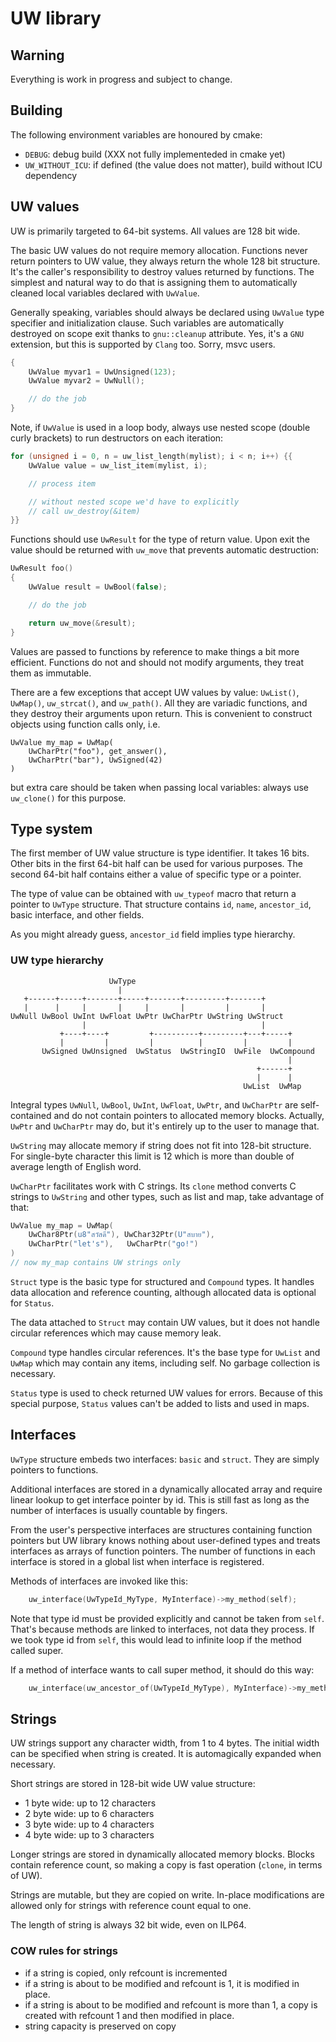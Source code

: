 # UW library

## Warning

Everything is work in progress and subject to change.

## Building

The following environment variables are honoured by cmake:

* `DEBUG`: debug build (XXX not fully implementeded in cmake yet)
* `UW_WITHOUT_ICU`: if defined (the value does not matter), build without ICU dependency

## UW values

UW is primarily targeted to 64-bit systems. All values are 128 bit wide.

The basic UW values do not require memory allocation.
Functions never return pointers to UW value, they always return the whole 128 bit structure.
It's the caller's responsibility to destroy values returned by functions.
The simplest and natural way to do that is assigning them to automatically cleaned
local variables declared with `UwValue`.

Generally speaking, variables should always be declared using `UwValue`
type specifier and initialization clause.
Such variables are automatically destroyed on scope exit thanks to `gnu::cleanup` attribute.
Yes, it's a `GNU` extension, but this is supported by `Clang` too.
Sorry, msvc users.
```c
{
    UwValue myvar1 = UwUnsigned(123);
    UwValue myvar2 = UwNull();

    // do the job
}
```

Note, if `UwValue` is used in a loop body, always use nested scope (double curly brackets)
to run destructors on each iteration:
```c
for (unsigned i = 0, n = uw_list_length(mylist); i < n; i++) {{
    UwValue value = uw_list_item(mylist, i);

    // process item

    // without nested scope we'd have to explicitly
    // call uw_destroy(&item)
}}
```

Functions should use `UwResult` for the type of return value.
Upon exit the value should be returned with `uw_move` that prevents automatic destruction:
```c
UwResult foo()
{
    UwValue result = UwBool(false);

    // do the job

    return uw_move(&result);
}
```

Values are passed to functions by reference to make things a bit more efficient.
Functions do not and should not modify arguments, they treat them as immutable.

There are a few exceptions that accept UW values by value: `UwList()`, `UwMap()`,
`uw_strcat()`, and `uw_path()`. All they are variadic functions, and they destroy
their arguments upon return. This is convenient to construct objects
using function calls only, i.e.
```
UwValue my_map = UwMap(
    UwCharPtr("foo"), get_answer(),
    UwCharPtr("bar"), UwSigned(42)
)
```

but extra care should be taken when passing local variables:
always use `uw_clone()` for this purpose.


## Type system

The first member of UW value structure is type identifier.
It takes 16 bits. Other bits in the first 64-bit half can be used for various purposes.
The second 64-bit half contains either a value of specific type or a pointer.

The type of value can be obtained with `uw_typeof` macro that return a pointer to `UwType` structure.
That structure contains `id`, `name`, `ancestor_id`, basic interface, and other fields.

As you might already guess, `ancestor_id` field implies type hierarchy.

### UW type hierarchy

```
                      UwType
                        |
   +------+-----+-------+-----+-------+---------+-------+
   |      |     |       |     |       |         |       |
UwNull UwBool UwInt UwFloat UwPtr UwCharPtr UwString UwStruct
                |                                       |
           +----+----+         +----------+---------+---+-----+
           |         |         |          |         |         |
       UwSigned UwUnsigned  UwStatus  UwStringIO  UwFile  UwCompound
                                                              |
                                                       +------+
                                                       |      |
                                                    UwList  UwMap
```

Integral types `UwNull`, `UwBool`, `UwInt`, `UwFloat`, `UwPtr`, and `UwCharPtr`
are self-contained and do not contain pointers to allocated memory blocks.
Actually, `UwPtr` and `UwCharPtr` may do, but it's entirely up to the user
to manage that.

`UwString` may allocate memory if string does not fit into 128-bit structure.
For single-byte character this limit is 12 which is more than double of average
length of English word.

`UwCharPtr` facilitates work with C strings.
Its `clone` method converts C strings to `UwString` and other types, such as
list and map, take advantage of that:
```c
UwValue my_map = UwMap(
    UwChar8Ptr(u8"สวัสดี"), UwChar32Ptr(U"สบาย"),
    UwCharPtr("let's"),   UwCharPtr("go!")
)
// now my_map contains UW strings only
```

`Struct` type is the basic type for structured and `Compound` types.
It handles data allocation and reference counting, although allocated data
is optional for `Status`.

The data attached to `Struct` may contain UW values, but it does not handle
circular references which may cause memory leak.

`Compound` type handles circular references. It's the base type for `UwList`
and `UwMap` which may contain any items, including self.
No garbage collection is necessary.

`Status` type is used to check returned UW values for errors.
Because of this special purpose, `Status` values can't be added to lists
and used in maps.

## Interfaces

`UwType` structure embeds two interfaces: `basic` and `struct`.
They are simply pointers to functions.

Additional interfaces are stored in a dynamically allocated array
and require linear lookup to get interface pointer by id.
This is still fast as long as the number of interfaces is usually
countable by fingers.

From the user's perspective interfaces are structures containing function pointers
but UW library knows nothing about user-defined types and treats
interfaces as arrays of function pointers.
The number of functions in each interface is stored in a global list
when interface is registered.

Methods of interfaces are invoked like this:
```c
    uw_interface(UwTypeId_MyType, MyInterface)->my_method(self);
```

Note that type id must be provided explicitly and cannot be taken from `self`.
That's because methods are linked to interfaces, not data they process.
If we took type id from `self`, this would lead to infinite loop if the method
called super.

If a method of interface wants to call super method, it should do this way:
```c
    uw_interface(uw_ancestor_of(UwTypeId_MyType), MyInterface)->my_method(self);
```

## Strings

UW strings support any character width, from 1 to 4 bytes.
The initial width can be specified when string is created.
It is automagically expanded when necessary.

Short strings are stored in 128-bit wide UW value structure:
* 1 byte wide: up to 12 characters
* 2 byte wide: up to 6 characters
* 3 byte wide: up to 4 characters
* 4 byte wide: up to 3 characters

Longer strings are stored in dynamically allocated memory blocks.
Blocks contain reference count, so making a copy is fast operation (`clone`, in terms of UW).

Strings are mutable, but they are copied on write.
In-place modifications are allowed only for strings with reference count equal to one.

The length of string is always 32 bit wide, even on ILP64.

### COW rules for strings

* if a string is copied, only refcount is incremented
* if a string is about to be modified and refcount is 1, it is modified in place.
* if a string is about to be modified and refcount is more than 1, a copy is created
  with refcount 1 and then modified in place.
* string capacity is preserved on copy
